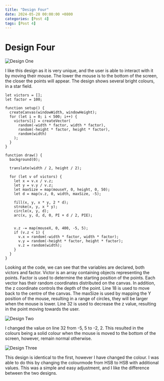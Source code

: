 ```yaml
---
title: "Design Four"
date: 2024-05-28 00:00:00 +0800
categories: [Post 4]
tags: [Post 4]
---
```


# Design Four

![Design One](/assets/lib/design13.png)

I like this design as it is very unique, and the user is able to interact with it by moving their mouse. The lower the mouse is to the bottom of the screen, the closer the points will appear. The design shows several bright colours, in a star field.

```
let victors = [];
let factor = 100;

function setup() {
  createCanvas(windowWidth, windowHeight);
  for (let i = 0; i < 500; i++) {
    victors[i] = createVector(
      random(-width * factor, width * factor),
      random(-height * factor, height * factor),
      random(width)
    );
  }
}

function draw() {
  background(0);

  translate(width / 2, height / 2);

  for (let v of victors) {
    let x = v.x / v.z;
    let y = v.y / v.z;
    let maxSize = map(mouseY, 0, height, 0, 50);
    let d = map(v.z, 0, width, maxSize, -5);

    fill(x, y, x * y, 2 * d);
    stroke(x, y, x * y);
    circle(x, y, d);
    arc(x, y, d, d, 0, PI + d / 2, PIE);
    
    
    v.z -= map(mouseX, 0, 400, -5, 5);
    if (v.z < 1) {
      v.x = random(-width * factor, width * factor);
      v.y = random(-height * factor, height * factor);
      v.z = random(width);
    }
  }
}
```

Looking at the code, we can see that the variables are declared, both victors and factor. Victor is an array containing objects representing the points. Factor is used to determine the starting position of the points. Each vector has their random coordinates distributed on the canvas. In addition, the z coordinate controls the depth of the point. Line 18 is used to move back to the centre of the canvas. The maxSize is used by mapping the Y position of the mouse, resulting in a range of circles, they will be larger when the mouse is lower. Line 32 is used to decrease the z value, resulting in the point moving towards the user. 

![Design Two](/assets/lib/design14.png)

I changed the value on line 32 from -5, 5 to -2, 2. This resulted in the colours being a solid colour when the mouse is moved to the bottom of the screen, however, remain normal otherwise.

![Design Three](/assets/lib/design15.png)

This design is identical to the first, however I have changed the colour. I was able to do this by changing the colourmode from HSB to HSB with additional values. This was a simple and easy adjustment, and I like the difference between the two designs.
